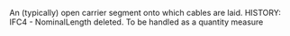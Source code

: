 An (typically) open carrier segment onto which cables are laid.
HISTORY: IFC4 - NominalLength deleted. To be handled as a quantity measure